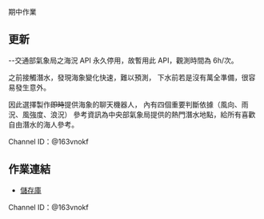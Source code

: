 期中作業

## 更新

--交通部氣象局之海況 API 永久停用，故暫用此 API，觀測時間為 6h/次。

之前接觸潛水，發現海象變化快速，難以預測， 下水前若是沒有萬全準備，很容易發生意外。

因此選擇製作~~即時~~提供海象的聊天機器人， 內有四個重要判斷依據（風向、雨況、風強度、浪況） 參考資訊為中央部氣象局提供的熱門潛水地點，給所有喜歡自由潛水的海人參考。

Channel ID：@163vnokf

## 作業連結

- [儲存庫](https://github.com/Errol03/line-text)

Channel ID：@163vnokf
